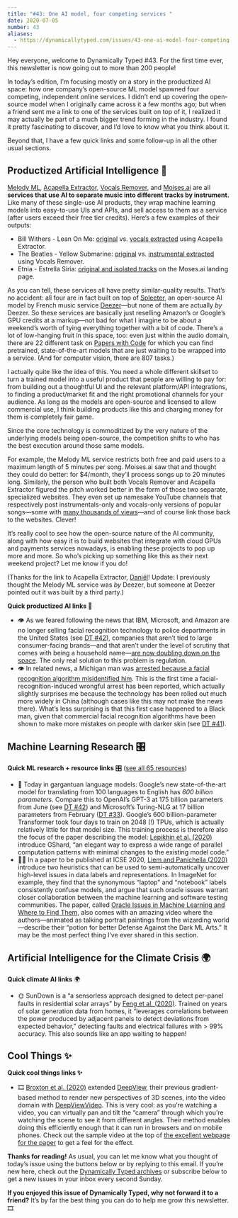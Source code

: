 ```yaml
---
title: "#43: One AI model, four competing services "
date: 2020-07-05
number: 43
aliases:
  - https://dynamicallytyped.com/issues/43-one-ai-model-four-competing-services-258290
---
```


Hey everyone, welcome to Dynamically Typed #43.
For the first time ever, this newsletter is now going out to more than 200 people!

In today’s edition, I’m focusing mostly on a story in the productized AI space: how one company’s open-source ML model spawned four competing, independent online services.
I didn’t end up covering the open-source model when I originally came across it a few months ago; but when a friend sent me a link to one of the services built on top of it, I realized it may actually be part of a much bigger trend forming in the industry.
I found it pretty fascinating to discover, and I’d love to know what you think about it.

Beyond that, I have a few quick links and some follow-up in all the other usual sections.

## Productized Artificial Intelligence 🔌

[Melody ML](https://melody.ml?utm_campaign=Dynamically%20Typed&utm_medium=email&utm_source=Revue%20newsletter), [Acapella Extractor](https://www.acapella-extractor.com?utm_campaign=Dynamically%20Typed&utm_medium=email&utm_source=Revue%20newsletter), [Vocals Remover](https://www.remove-vocals.com?utm_campaign=Dynamically%20Typed&utm_medium=email&utm_source=Revue%20newsletter), and [Moises.ai](https://moises.ai?utm_campaign=Dynamically%20Typed&utm_medium=email&utm_source=Revue%20newsletter) are all **services that use AI to separate music into different tracks by instrument.**
Like many of these single-use AI products, they wrap machine learning models into easy-to-use UIs and APIs, and sell access to them as a service (after users exceed their free tier credits).
Here’s a few examples of their outputs:

* Bill Withers - Lean On Me: [original](https://www.youtube.com/watch?utm_campaign=Dynamically%20Typed&utm_medium=email&utm_source=Revue%20newsletter&v=fOZ-MySzAac) vs. [vocals extracted](https://youtu.be/01YrXUChqCI?utm_campaign=Dynamically%20Typed&utm_medium=email&utm_source=Revue%20newsletter) using Acapella Extractor.
* The Beatles - Yellow Submarine: [original](https://www.youtube.com/watch?utm_campaign=Dynamically%20Typed&utm_medium=email&utm_source=Revue%20newsletter&v=m2uTFF_3MaA) vs. [instrumental extracted](https://youtu.be/PviSf_deGyE?utm_campaign=Dynamically%20Typed&utm_medium=email&utm_source=Revue%20newsletter) using Vocals Remover.
* Etnia - Estrella Síria: [original and isolated tracks](https://moises.ai?utm_campaign=Dynamically%20Typed&utm_medium=email&utm_source=Revue%20newsletter) on the Moses.ai landing page.

As you can tell, these services all have pretty similar-quality results.
That’s no accident: all four are in fact built on top of [Spleeter](https://github.com/deezer/spleeter?utm_campaign=Dynamically%20Typed&utm_medium=email&utm_source=Revue%20newsletter), an open-source AI model by French music service [Deezer](https://www.deezer.com/?utm_campaign=Dynamically%20Typed&utm_medium=email&utm_source=Revue%20newsletter)—but none of them are actually _by_ Deezer.
So these services are basically just reselling Amazon’s or Google’s GPU credits at a markup—not bad for what I imagine to be about a weekend’s worth of tying everything together with a bit of code.
There’s a lot of low-hanging fruit in this space, too: even just within the audio domain, there are 22 different task on [Papers with Code](https://paperswithcode.com/area/audio?utm_campaign=Dynamically%20Typed&utm_medium=email&utm_source=Revue%20newsletter) for which you can find pretrained, state-of-the-art models that are just waiting to be wrapped into a service.
(And for computer vision, there are 807 tasks.)

I actually quite like the idea of this.
You need a whole different skillset to turn a trained model into a useful product that people are willing to pay for: from building out a thoughtful UI and the relevant platform/API integrations, to finding a product/market fit and the right promotional channels for your audience.
As long as the models are open-source and licensed to allow commercial use, I think building products like this and charging money for them is completely fair game.

Since the core technology is commoditized by the very nature of the underlying models being open-source, the competition shifts to who has the best execution around those same models.

For example, the Melody ML service restricts both free and paid users to a maximum length of 5 minutes per song.
Moises.ai saw that and thought they could do better: for $4/month, they’ll process songs up to 20 minutes long.
Similarly, the person who built both Vocals Remover and Acapella Extractor figured the pitch worked better in the form of those two separate, specialized websites.
They even set up namesake YouTube channels that respectively post instrumentals-only and vocals-only versions of popular songs—some with [many thousands of views](https://youtu.be/01YrXUChqCI?utm_campaign=Dynamically%20Typed&utm_medium=email&utm_source=Revue%20newsletter)—and of course link those back to the websites.
Clever!

It’s really cool to see how the open-source nature of the AI community, along with how easy it is to build websites that integrate with cloud GPUs and payments services nowadays, is enabling these projects to pop up more and more.
So who’s picking up something like this as their next weekend project?
Let me know if you do!

(Thanks for the link to Acapella Extractor, [Daniël](https://www.linkedin.com/in/daniel-vos/?utm_campaign=Dynamically%20Typed&utm_medium=email&utm_source=Revue%20newsletter)!
Update: I previously thought the Melody ML service was _by_ Deezer, but someone at Deezer pointed out it was built by a third party.)

**Quick productized AI links 🔌**

* 👁 As we feared following the news that IBM, Microsoft, and Amazon are no longer selling facial recognition technology to police departments in the United States (see [DT #42](https://dynamicallytyped.com/issues/42-facial-recognition-exodus-openai-s-new-gpt-3-language-model-and-oil-in-the-cloud-254772?utm_campaign=Dynamically%20Typed&utm_medium=email&utm_source=Revue%20newsletter)), companies that aren’t tied to large consumer-facing brands—and that aren’t under the level of scrutiny that comes with being a household name—[are now doubling down on the space](https://www.wsj.com/articles/facial-recognition-companies-commit-to-police-market-after-amazon-microsoft-exit-11591997320?utm_campaign=Dynamically%20Typed&utm_medium=email&utm_source=Revue%20newsletter). The only real solution to this problem is regulation.
* 👁 In related news, a Michigan man was [arrested because a facial recognition algorithm misidentified him](https://www.nytimes.com/2020/06/24/technology/facial-recognition-arrest.html?utm_campaign=Dynamically%20Typed&utm_medium=email&utm_source=Revue%20newsletter). This is the first time a facial-recognition-induced wrongful arrest has been reported, which actually slightly surprises me because the technology has been rolled out much more widely in China (although cases like this may not make the news there). What’s less surprising is that this first case happened to a Black man, given that commercial facial recognition algorithms have been shown to make more mistakes on people with darker skin (see [DT #41](https://dynamicallytyped.com/issues/41-black-lives-matter-highlighting-ml-ai-products-research-and-climate-projects-by-black-creators-251381?utm_campaign=Dynamically%20Typed&utm_medium=email&utm_source=Revue%20newsletter)).

## Machine Learning Research 🎛

**Quick ML research + resource links** 🎛 ([see all 65 resources](https://www.notion.so/adab36fecaea4306880898f41dcb9cb3?utm_campaign=Dynamically%20Typed&utm_medium=email&utm_source=Revue%20newsletter&v=cb3a74562c914234ac171931dad6c2e4))

* 💱 Today in gargantuan language models: Google’s new state-of-the-art model for translating from 100 languages to English has _600 billion parameters_. Compare this to OpenAI’s GPT-3 at 175 billion parameters from June (see [DT #42](https://dynamicallytyped.com/issues/42-facial-recognition-exodus-openai-s-new-gpt-3-language-model-and-oil-in-the-cloud-254772?utm_campaign=Dynamically%20Typed&utm_medium=email&utm_source=Revue%20newsletter)) and Microsoft’s Turing-NLG at 17 billion parameters from February ([DT #33](https://dynamicallytyped.com/issues/33-billie-eilish-answers-ai-generated-interview-questions-visual-search-for-aerial-imagery-and-the-tech-won-t-drill-it-pledge-224742?utm_campaign=Dynamically%20Typed&utm_medium=email&utm_source=Revue%20newsletter)). Google’s 600 billion-parameter Transformer took four days to train on 2048 (!) TPUs, which is actually relatively little for that model size. This training process is therefore also the focus of the paper describing the model: [Lepikhin et al. (2020)](https://arxiv.org/abs/2006.16668?utm_campaign=Dynamically%20Typed&utm_medium=email&utm_source=Revue%20newsletter) introduce GShard, “an elegant way to express a wide range of parallel computation patterns with minimal changes to the existing model code.”
* 🧙‍♀️ In a paper to be published at ICSE 2020, [Liem and Panichella (2020)](https://pure.tudelft.nl/portal/en/publications/oracle-issues-in-machine-learning-and-where-to-find-them\(01091b30-9b8e-46eb-972e-e5b90e509a60\).html?utm_campaign=Dynamically%20Typed&utm_medium=email&utm_source=Revue%20newsletter) introduce two heuristics that can be used to semi-automatically uncover high-level issues in data labels and representations. In ImageNet for example, they find that the synonymous “laptop” and “notebook” labels consistently confuse models, and argue that such oracle issues warrant closer collaboration between the machine learning and software testing communities. The paper, called [Oracle Issues in Machine Learning and Where to Find Them](https://www.youtube.com/watch?feature=youtu.be&utm_campaign=Dynamically%20Typed&utm_medium=email&utm_source=Revue%20newsletter&v=4KUgMOREzjs), also comes with an amazing video where the authors—animated as talking portrait paintings from the wizarding world—describe their “potion for better Defense Against the Dark ML Arts.” It may be the most perfect thing I’ve ever shared in this section.

## Artificial Intelligence for the Climate Crisis 🌍

**Quick climate AI links** 🌍

* 🌞 SunDown is a “a sensorless approach designed to detect per-panel faults in residential solar arrays” by [Feng et al. (2020)](https://arxiv.org/abs/2005.12181?utm_campaign=Dynamically%20Typed&utm_medium=email&utm_source=Revue%20newsletter). Trained on years of solar generation data from homes, it “leverages correlations between the power produced by adjacent panels to detect deviations from expected behavior,” detecting faults and electrical failures with > 99% accuracy. This also sounds like an app waiting to happen!

## Cool Things ✨

**Quick cool things links ✨**

* 🎞 [Broxton et al. (2020)](https://storage.googleapis.com/immersive-lf-video-siggraph2020/ImmersiveLightFieldVideoWithALayeredMeshRepresentation.pdf?utm_campaign=Dynamically%20Typed&utm_medium=email&utm_source=Revue%20newsletter) extended [DeepView](https://augmentedperception.github.io/deepview/?utm_campaign=Dynamically%20Typed&utm_medium=email&utm_source=Revue%20newsletter), their previous gradient-based method to render new perspectives of 3D scenes, into the video domain with [DeepViewVideo](https://augmentedperception.github.io/deepviewvideo/?utm_campaign=Dynamically%20Typed&utm_medium=email&utm_source=Revue%20newsletter). This is very cool: as you’re watching a video, you can virtually pan and tilt the “camera” through which you’re watching the scene to see it from different angles. Their method enables doing this efficiently enough that it can run in browsers and on mobile phones. Check out the sample video at the top of [the excellent webpage for the paper](https://augmentedperception.github.io/deepviewvideo/?utm_campaign=Dynamically%20Typed&utm_medium=email&utm_source=Revue%20newsletter) to get a feel for the effect.

**Thanks for reading!**
As usual, you can let me know what you thought of today’s issue using the buttons below or by replying to this email.
If you’re new here, check out the [Dynamically Typed archives](https://dynamicallytyped.com/?utm_campaign=Dynamically%20Typed&utm_medium=email&utm_source=Revue%20newsletter) or subscribe below to get a new issues in your inbox every second Sunday.

**If you enjoyed this issue of Dynamically Typed, why not forward it to a friend?**
It’s by far the best thing you can do to help me grow this newsletter.
🎞